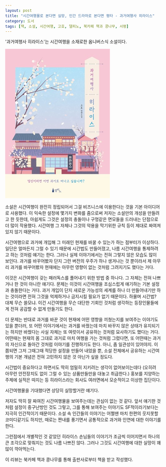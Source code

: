 ```yaml
---
layout: post
title: "시간여행물로 본다면 실망, 인간 드라마로 본다면 평타 - 과거여행사 히라이스"
category: 도서
tags: [책, 소설, 시간여행, 고호, 델피노, 북카페 책과 콩나무, 서평]
---
```


'과거여행사 히라이스'는
시간여행을 소재로한 옴니버스식 소설이다.

![표지](/images/time-travel-agency-heraeth-book-h480.jpg)

소설은 시간여행이 완전히 정립되어서 그걸 비즈니스에 이용한다는 것을 기본 아이디어로 사용했다.
이 익숙한 설정에 몇가지 변화를 줌으로써 저자는 소설만의 개성을 만들려고 한 듯한데,
아쉽게도 그것은 설정의 충돌이나 구멍같은 면모들을 드러내는 단점으로 더 많이 작용했다.
시간여행 그 자체나 그것의 악용을 막기위한 규칙 등이 제대로 짜여져 있지 않기 때문이다.

시간여행으로 과거에 개입해 그 미래인 현재를 바꿀 수 있는가 하는 점부터가 이상하다.
일단은 얼마든지 그럴 수 있기 때문에 시간법도 만들어졌고,
나름 시간여행을 통제하려고 하는 것처럼 얘기는 한다.
그러나 실제 이야기에서는 전혀 그렇지 않은 모습도 많이 보인다.
과거를 바꾸어봤자 단지 그런 버전의 우주가 하나 생겨나는 것 뿐이라서
제 아무리 과거를 바꾸어봤자 현재에는 아무런 영향이 없는 것처럼 그려지기도 했다는 거다.

이것은 시간여행이 갖는 패러독스를 풀어내기 위한 방법 중 하나다.
그 자체는 전혀 나쁘거나 한 것이 아니란 얘기다.
문제는 이것이 시간여행을 조심스럽게 얘기하는 기본 설정과 충돌한다는 거다.
과거 개입이 단지 새로운 가능성의 세계를 하나 더 만들어내기만 하는 것이라면
전혀 그것을 억제하거나 금지시킬 필요가 없기 때문이다.
하물며 시간법? 대체 무슨 쓸모냐.
이건 시간여행을 무슨 대단한 기회인 것처럼 생각하는 등장인물들에게 전혀 공감할 수 없게 만들기도 한다.

더 문제는 반대로 과거를 바꾼 것이 현재에 어떤 영향을 끼쳤는지를 보여주는 이야기도 있을 뿐더러,
또 어떤 이야기에서는 과거를 바꿨는데 마치 바꾸지 않은 상태가 유지되기는 하지만
바꿨다는 사실 자체는 또 여럿이서 공유하는 것처럼 묘사하기도 했다는 거다.
어떤때는 현재의 몸 그대로 과거로 마치 여행을 가는 것처럼 그렸다면,
또 어떤때는 과거의 자신으로 돌아간 것처럼 이야기를 진행하기도 한다.
아니, 좀 일관성이 있어야지.
이쯤되면 그저 그때그때 적당한 설정을 만들어 내었을 뿐,
소설 전체에서 공유하는 시간여행의 기본 개념은 전혀 고민하지 않은 것 아닌가 싶을 정도다.

시간법이 중요하다고 하면서도 딱히 엄밀히 지키려는 생각이 없어보이는데다
(오히려 아무런 안전장치도 없이 그럴 수 있는 상품만들만을 대놓고 취급한다.)
홍보를 지양하는 주제에 실적은 따지는 등 히라이스라는 회사도 여러면에서 모순적이고 이상한 집단이다.

시간여행물을 기대했다면 상당히 실망할거란 얘기다.

저자도 딱히 잘 짜여진 시간여행물을 보여주는데는 관심이 없는 것 같다.
앞서 얘기한 것처럼 설정이 중구난방인 것도 그렇고,
그를 통해 보여주는 이야기도 SF적이라기보다는 지극히 인간적이기 때문이다.
소설 속 인간들의 이야기는 어쩔땐 마치 한편의 웃지못할 코미디같기도 하지만,
때로는 짠내를 풍기면서 공통적으로 과거와 인연에 대한 이야기를 한다.

그런점에서 개별적인 것 같았던 히라이스 손님들의 이야기가
조금씩 이어지면서 하나의 큰 조각으로 맞춰지는 것도 나름 나쁘진 않다.
그러나 그것도 시간여행에 대한 실망이 꽤 많이 깍아먹는다.



<div class="im im-info">
이 리뷰는 북카페 책과 콩나무를 통해 출판사로부터 책을 받고 작성했다.
</div>
